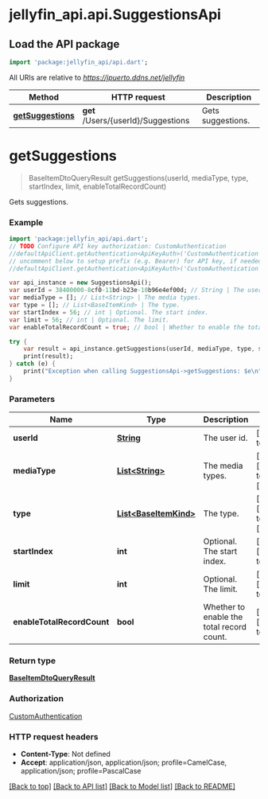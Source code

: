 # jellyfin_api.api.SuggestionsApi

## Load the API package
```dart
import 'package:jellyfin_api/api.dart';
```

All URIs are relative to *https://jpuerto.ddns.net/jellyfin*

Method | HTTP request | Description
------------- | ------------- | -------------
[**getSuggestions**](SuggestionsApi.md#getSuggestions) | **get** /Users/{userId}/Suggestions | Gets suggestions.


# **getSuggestions**
> BaseItemDtoQueryResult getSuggestions(userId, mediaType, type, startIndex, limit, enableTotalRecordCount)

Gets suggestions.

### Example 
```dart
import 'package:jellyfin_api/api.dart';
// TODO Configure API key authorization: CustomAuthentication
//defaultApiClient.getAuthentication<ApiKeyAuth>('CustomAuthentication').apiKey = 'YOUR_API_KEY';
// uncomment below to setup prefix (e.g. Bearer) for API key, if needed
//defaultApiClient.getAuthentication<ApiKeyAuth>('CustomAuthentication').apiKeyPrefix = 'Bearer';

var api_instance = new SuggestionsApi();
var userId = 38400000-8cf0-11bd-b23e-10b96e4ef00d; // String | The user id.
var mediaType = []; // List<String> | The media types.
var type = []; // List<BaseItemKind> | The type.
var startIndex = 56; // int | Optional. The start index.
var limit = 56; // int | Optional. The limit.
var enableTotalRecordCount = true; // bool | Whether to enable the total record count.

try { 
    var result = api_instance.getSuggestions(userId, mediaType, type, startIndex, limit, enableTotalRecordCount);
    print(result);
} catch (e) {
    print("Exception when calling SuggestionsApi->getSuggestions: $e\n");
}
```

### Parameters

Name | Type | Description  | Notes
------------- | ------------- | ------------- | -------------
 **userId** | [**String**](.md)| The user id. | [default to null]
 **mediaType** | [**List&lt;String&gt;**](String.md)| The media types. | [optional] [default to const []]
 **type** | [**List&lt;BaseItemKind&gt;**](BaseItemKind.md)| The type. | [optional] [default to const []]
 **startIndex** | **int**| Optional. The start index. | [optional] [default to null]
 **limit** | **int**| Optional. The limit. | [optional] [default to null]
 **enableTotalRecordCount** | **bool**| Whether to enable the total record count. | [optional] [default to false]

### Return type

[**BaseItemDtoQueryResult**](BaseItemDtoQueryResult.md)

### Authorization

[CustomAuthentication](../README.md#CustomAuthentication)

### HTTP request headers

 - **Content-Type**: Not defined
 - **Accept**: application/json, application/json; profile=CamelCase, application/json; profile=PascalCase

[[Back to top]](#) [[Back to API list]](../README.md#documentation-for-api-endpoints) [[Back to Model list]](../README.md#documentation-for-models) [[Back to README]](../README.md)

